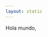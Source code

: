 ```yaml
---
layout: static
---
```


Hola mundo,
<br>
<br>
<br>
<br>
<br><br><br>
<br>

<br>
<br>
<br>
<br>
<br>
<br>
<br>
<br>
<br>
<br>
<br>
